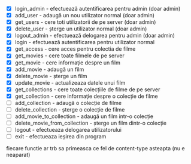 - [x] login_admin - efectuează autentificarea pentru admin (doar admin)
- [x] add_user - adaugă un nou utilizator normal (doar admin)
- [x] get_users - cere toti utilizatorii de pe server (doar admin)
- [x] delete_user - șterge un utilizator normal (doar admin)
- [x] logout_admin - efectuează delogarea pentru admin (doar admin)
- [x] login - efectuează autentificarea pentru utilizator normal
- [x] get_access - cere acces pentru colectia de filme
- [x] get_movies - cere toate filmele de pe server
- [x] get_movie - cere informaţie despre un film
- [x] add_movie - adaugă un film
- [x] delete_movie - șterge un film
- [x] update_movie - actualizeaza datele unui film
- [x] get_collections - cere toate colecțiile de filme de pe server
- [x] get_collection - cere informaţie despre o colecție de filme
- [ ] add_collection - adaugă o colecție de filme
- [ ] delete_collection - șterge o colecție de filme
- [ ] add_movie_to_collection - adaugă un film intr-o colecție
- [ ] delete_movie_from_collection - șterge un film dintr-o colecție
- [ ] logout - efectueaza delogarea utilizatorului
- [ ] exit - efectueaza ieșirea din program

fiecare functie ar trb sa primeasca ce fel de content-type asteapta (nu e neaparat)